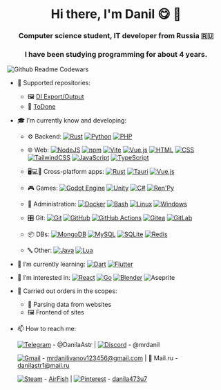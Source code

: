 <h1 align="center">Hi there, I'm Danil 😋 👋

<h3 align="center">Computer science student, IT developer from Russia 🇷🇺</h3>
<h3 align="center">I have been studying programming for about 4 years.</h3>

![Github Readme Codewars](https://codewars-stats-ignacio-cuadra.vercel.app/?username=MrDanilus)

- 📡 Supported repositories:
  - 🖼 [DI Export/Output](https://github.com/MrDanilus/DI-Export-Output)
  - 📑 [ToDone](https://github.com/MrDanilus/ToDone)

- 🎓 I’m currently know and developing:
  - ⚙ Backend:
    [![Rust](https://img.shields.io/badge/Rust-%23000000.svg?e&logo=rust&logoColor=white)](#)
    [![Python](https://img.shields.io/badge/Python-3776AB?logo=python&logoColor=fff)](#)
    [![PHP](https://img.shields.io/badge/php-%23777BB4.svg?&logo=php&logoColor=white)](#)
    
  - 🌐 Web:
    [![NodeJS](https://img.shields.io/badge/Node.js-6DA55F?logo=node.js&logoColor=white)](#)
    [![npm](https://img.shields.io/badge/npm-CB3837?logo=npm&logoColor=fff)](#)
    [![Vite](https://img.shields.io/badge/Vite-646CFF?logo=vite&logoColor=fff)](#)
    [![Vue.js](https://img.shields.io/badge/Vue.js-4FC08D?logo=vuedotjs&logoColor=fff)](#)
    [![HTML](https://img.shields.io/badge/HTML-%23E34F26.svg?logo=html5&logoColor=white)](#)
    [![CSS](https://img.shields.io/badge/CSS-639?logo=css&logoColor=fff)](#)
    [![TailwindCSS](https://img.shields.io/badge/Tailwind%20CSS-%2338B2AC.svg?logo=tailwind-css&logoColor=white)](#)
    [![JavaScript](https://img.shields.io/badge/JavaScript-F7DF1E?logo=javascript&logoColor=000)](#)
    [![TypeScript](https://img.shields.io/badge/TypeScript-3178C6?logo=typescript&logoColor=fff)](#)
    
  - 🖥💻📱 Cross-platform apps:
    [![Rust](https://img.shields.io/badge/Rust-%23000000.svg?e&logo=rust&logoColor=white)](#)
    [![Tauri](https://img.shields.io/badge/Tauri-24C8D8?logo=tauri&logoColor=fff)](#)
    [![Vue.js](https://img.shields.io/badge/Vue.js-4FC08D?logo=vuedotjs&logoColor=fff)](#)
    
  - 🎮 Games:
    [![Godot Engine](https://img.shields.io/badge/Godot-%23FFFFFF.svg?logo=godot-engine)](#)
    [![Unity](https://img.shields.io/badge/Unity-%23000000.svg?logo=unity&logoColor=white)](#)
    [![C#](https://custom-icon-badges.demolab.com/badge/C%23-%23239120.svg?logo=cshrp&logoColor=white)](#)
    [![Ren'Py](https://img.shields.io/badge/Ren'Py-FF7F7F?logo=Renpy&logoColor=fff)](#)
    
  - 🧰 Administration:
    [![Docker](https://img.shields.io/badge/Docker-2496ED?logo=docker&logoColor=fff)](#)
    [![Bash](https://img.shields.io/badge/Bash-4EAA25?logo=gnubash&logoColor=fff)](#)
    [![Linux](https://img.shields.io/badge/Linux-FCC624?logo=linux&logoColor=black)](#)
    [![Windows](https://custom-icon-badges.demolab.com/badge/Windows-0078D6?logo=windows11&logoColor=white)](#)
    
  - 🎛 Git:
    [![Git](https://img.shields.io/badge/Git-F05032?logo=git&logoColor=fff)](#)
    [![GitHub](https://img.shields.io/badge/GitHub-%23121011.svg?logo=github&logoColor=white)](#)
    [![GitHub Actions](https://img.shields.io/badge/GitHub_Actions-2088FF?logo=github-actions&logoColor=white)](#)
    [![Gitea](https://img.shields.io/badge/Gitea-6eaa5b?logo=gitea&logoColor=fff)](#)
    [![GitLab](https://img.shields.io/badge/GitLab-FC6D26?logo=gitlab&logoColor=fff)](#)
    
  - 📦 DBs:
    [![MongoDB](https://img.shields.io/badge/MongoDB-%234ea94b.svg?logo=mongodb&logoColor=white)](#)
    [![MySQL](https://img.shields.io/badge/MySQL-4479A1?logo=mysql&logoColor=fff)](#)
    [![SQLite](https://img.shields.io/badge/SQLite-%2307405e.svg?logo=sqlite&logoColor=white)](#)
    [![Redis](https://img.shields.io/badge/Redis-%23DD0031.svg?logo=redis&logoColor=white)](#)
    
  - 🔤 Other:
    [![Java](https://img.shields.io/badge/Java-%23ED8B00.svg?logo=openjdk&logoColor=white)](#)
    [![Lua](https://img.shields.io/badge/Lua-%232C2D72.svg?logo=lua&logoColor=white)](#)

- 🌱 I’m currently learning:
  [![Dart](https://img.shields.io/badge/Dart-%230175C2.svg?logo=dart&logoColor=white)](#)
  [![Flutter](https://img.shields.io/badge/Flutter-02569B?logo=flutter&logoColor=fff)](#)
- 🤔 I’m interested in:
  [![React](https://img.shields.io/badge/React-%2320232a.svg?logo=react&logoColor=%2361DAFB)](#)
  [![Go](https://img.shields.io/badge/Go-%2300ADD8.svg?&logo=go&logoColor=white)](#)
  [![Blender](https://img.shields.io/badge/Blender-%23F5792A.svg?logo=blender&logoColor=white)](#)
  ![Aseprite](https://img.shields.io/badge/Aseprite-FFFFFF?style=for-the-badge&logo=Aseprite&logoColor=#7D929E)
- 💸 Carried out orders in the scopes:
  - 🔎 Parsing data from websites
  - 🖼 Frontend of sites
- 📫 How to reach me:

  [![Telegram](https://img.shields.io/badge/Telegram-2CA5E0?logo=telegram&logoColor=white)](#) - @DanilaAstr |
  [![Discord](https://img.shields.io/badge/Discord-%235865F2.svg?&logo=discord&logoColor=white)](#) - @mrdanil
  
  [![Gmail](https://img.shields.io/badge/Gmail-D14836?logo=gmail&logoColor=white)](#) - mrdanilivanov123456@gmail.com |
  📧 Mail.ru - danilastr1@mail.ru

  [![Steam](https://img.shields.io/badge/Steam-%23000000.svg?logo=steam&logoColor=white)](#) - [AirFish](https://steamcommunity.com/profiles/76561199093918429) |
  [![Pinterest](https://img.shields.io/badge/Pinterest-%23E60023.svg?logo=Pinterest&logoColor=white)](#) - [danila473u7](https://ru.pinterest.com/danila473u7)

<!--
**MrDanilus/MrDanilus** is a ✨ _special_ ✨ repository because its `README.md` (this file) appears on your GitHub profile.

Here are some ideas to get you started:

- 🔭 I’m currently working on ...
- 🌱 I’m currently learning ...
- 👯 I’m looking to collaborate on ...
- 🤔 I’m looking for help with ...
- 💬 Ask me about ...
- 📫 How to reach me: ...
- 😄 Pronouns: ...
- ⚡ Fun fact: ...
-->
